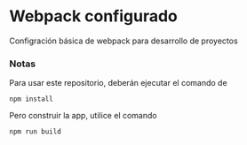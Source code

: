 # Webpack configurado
Configración básica de webpack para desarrollo de proyectos

### Notas
Para usar este repositorio, deberán ejecutar el comando de

```
npm install
```

Pero construir la app, utilice el comando
```
npm run build
```
